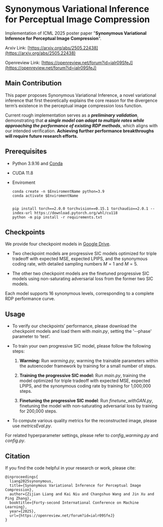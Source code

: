 # Synonymous Variational Inference for Perceptual Image Compression

Implementation of ICML 2025 poster paper "**Synonymous Variational Inference for Perceptual Image Compression**".

Arxiv Link: [https://arxiv.org/abs/2505.22438](https://arxiv.org/abs/2505.22438)

Openreview Link: [https://openreview.net/forum?id=ialr09SfeJ](https://openreview.net/forum?id=ialr09SfeJ)



## Main Contribution

This paper proposes Synonymous Variational Inference, a novel variational inference that first theoretically explains the core reason for the divergence term’s existence in the perceptual image compression loss function.



Current rough implementation serves as a ***preliminary validation***, demonstrating that ***a single model can adapt to multiple rates while approaching the performance of existing RDP methods***, which aligns with our intended verification. **Achieving further performance breakthroughs will require future research efforts.**



## Prerequisites

* Python 3.9.16 and [Conda](https://www.anaconda.com/)

* CUDA 11.8

* Enviroment
  
  ```
  conda create -n $EnviromentName python=3.9
  conda activate $EnviromentName
  
  
  pip install torch==2.0.0 torchvision==0.15.1 torchaudio==2.0.1 --index-url https://download.pytorch.org/whl/cu118
  python -m pip install -r requirements.txt
  ```



## Checkpoints

We provide four checkpoint models in [Google Drive](https://drive.google.com/drive/folders/1o9_tEeSFcmlcF8UaZuCWISWR8ZY91X8o?usp=drive_link).

* Two checkpoint models are progressive SIC models optimized for triple tradeoff with expected MSE, expected LPIPS, and the synonymous coding rate, with  detailed sampling numbers $M=1$ and $M=5$.

* The other two checkpoint models are the finetuned progressive SIC models using non-saturating adversarial loss from the former two SIC models.

Each model supports 16 synonymous levels, corresponding to a complete RDP performance curve.



## Usage

- To verify our checkpoints’ performance, please download the checkpoint models and load them with *main.py*, setting the '--phase' parameter to ‘test’.

- To train your own progressive SIC model, please follow the following steps:
  
  1. **Warming:** Run *warming.py*, warming the trainable parameters within the autoencoder framework by training for a small number of steps.
  
  2. **Training the progressive SIC model:** Run *main.py*, training the model optimized for triple tradeoff with expected MSE, expected LPIPS, and the synonymous coding rate by training for 1,000,000 steps.
  
  3. **Finetuning the progressive SIC model**: Run *finetune_withGAN.py*, finetuning the model with non-saturating adversarial loss by training for 200,000 steps.

- To compute various quality metrics for the reconstructed image, please use *metricsEval.py*.

For related hyperparameter settings, please refer to *config_warming.py* and *config.py*.



## Citation

If you find the code helpful in your research or work, please cite:

```
@inproceedings{
  liang2025synonymous,
  title={Synonymous Variational Inference for Perceptual Image Compression},
  author={Zijian Liang and Kai Niu and Changshuo Wang and Jin Xu and Ping Zhang},
  booktitle={Forty-second International Conference on Machine Learning},
  year={2025},
  url={https://openreview.net/forum?id=ialr09SfeJ}
}
```






